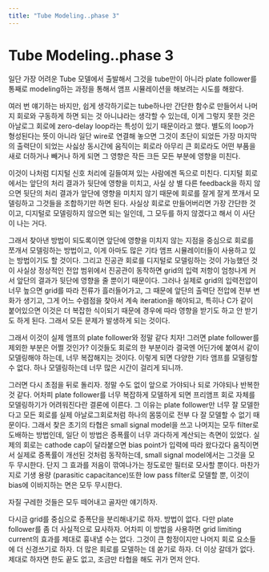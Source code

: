 ```yaml
---
title: "Tube Modeling..phase 3"
---
```

# Tube Modeling..phase 3

일단 가장 어려운 Tube 모델에서 출발해서 그것을 tube만이 아니라 plate follower를 통째로 modeling하는 과정을 통해서 앰프 시뮬레이션을 해보려는 시도를 해왔다. 


여러 번 얘기하는 바지만, 쉽게 생각하기로는 tube하나만 간단한 함수로 만들어서 나머지 회로와 구동하게 하면 되는 것 아니냐라는 생각할 수 있는데, 이게 그렇지 못한 것은 아날로그 회로에 zero-delay loop라는 특성이 있기 때문이라고 했다. 별도의 loop가 형성된다는 뜻이 아니라 일단 wire로 연결해 놓으면 그것이 초단이 되었든 가장 마지막의 출력단이 되었는 사싫상 동시간에 움직이는 회로라 아무리 큰 회로라도 어떤 부품을 새로 더하거나 빼거나 하게 되면 그 영향은 작든 크든 모든 부분에 영향을 미친다. 


이것이 나처럼 디지털 신호 처리에 길들여져 있는 사람에겐 독으로 미친다. 디지털 회로에서는 앞단의 처리 결과가 뒷단에 영향을 미치고, 사실 상 별 다른 feedback을 하지 않으면 뒷단의 처리 결과가 앞단에 영향을 미치지 않기 때문에 회로를 잘게 잘게 쪼개서 모델링하고 그것들을 조합하기만 하면 된다. 사실상 회로로 만들어버리면 가장 간단한 것이고, 디지털로 모델링하지 않으면 되는 일인데, 그 모두를 하지 않겠다고 해서 이 사단이 나는 거다. 


그래서 찾아낸 방법이 되도록이면 앞단에 영향을 미치지 않는 지점을 중심으로 회로를 쪼개서 모델링하는 방법이고, 이게 아마도 많은 기타 앰프 시뮬레이터들이 사용하고 있는 방법이기도 할 것이다. 그리고 진공관 회로를 디지털로 모델링하는 것이 가능했던 것이 사실상 정상적인 전압 범위에서 진공관이 동작하면 grid의 입력 저항이 엄청나게 커서 앞단의 결과가 뒷단에 영향을 줄 뿐이기 때문이다. 그러나 실제로 grid의 입력전압이 너무 높으면 grid를 따라 전류가 흘러들어가고, 그 때문에 앞단의 출력단 전압에 전부 변화가 생기고, 그게 어느 수렴점을 찾아서 계속 iteration을 해야되고, 특히나 C가 같이 붙어있으면 이것은 더 복잡한 식이되기 때문에 경우에 따라 영향을 받기도 하고 안 받기도 하게 된다. 그래서 모든 문제가 발생하게 되는 것이다.


그래서 이것이 실제 앰프의 plate follower와 정말 같다 치자! 그러면 plate follower를 제외한 부분은 어쩔 것인가? 이것들도 회로의 한 부분이라 결국엔 어딘가에 붙여서 같이 모델링해야 하는데, 너무 복잡해지는 것이다. 이렇게 되면 다양한 기타 앰프를 모델링할 수 없다. 하나 모델링하는데 너무 많은 시간이 걸리게 되니까.


그러면 다시 초점을 뒤로 돌리자. 정말 수도 없이 앞으로 가야되나 되로 가야되나 반복한 것 같다. 어차피 plate follower를 너무 복잡하게 모델하게 되면 프리앰프 회로 자체를 모델링하기가 어려워진다란 결론에 이른다. 그 이유는 plate follower만 너무 잘 모델한다고 모든 회로를 실제 아날로그회로처럼 하나의 몸뚱이로 전부 다 잘 모델할 수 없기 때문이다. 그래서 찾은 초기의 타협은 small signal model을 쓰고 나머지는 모두 filter로 도배하는 방법인데, 일단 이 방법은 증폭률이 너무 과다하게 계산되는 측면이 있었다. 실제의 회로는 cathode cap이 달라붙으면 bias point가 입력에 따라 왔다갔다 움직이면서 실제로 증폭률이 개선된 것처럼 동작하는데, small signal model에서는 그것을 모두 무시한다. 단지 그 효과를 저음이 깎여나가는 정도로만 필터로 모사할 뿐이다. 마찬가지로 기생 용량 (parasitic capacitance)또한 low pass filter로 모델할 뿐, 이것이 bias에 이바지하는 면은 모두 무시한다.


자질 구레한 것들은 모두 떼어내고 골자만 얘기하자.


다시금 grid를 중심으로 증폭단을 분리해내기로 하자. 방법이 없다. 다만 plate follower를 좀 더 사실적으로 묘사하자. 어차피 이 방법을 사용하면 grid limiting current의 효과를 제대로 흉내낼 수는 없다. 그것이 큰 함정이지만 나머지 회로 요소들에 더 신경쓰기로 하자. 더 많은 회로를 모델하는 데 쏟기로 하자. 더 이상 갈데가 없다. 제대로 하자면 한도 끝도 없고, 조금만 타협을 해도 귀가 먼저 안다.








